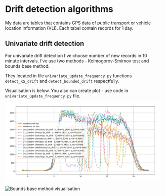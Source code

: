 # Drift detection algorithms

My data are tables that contains GPS data of public transport or vehicle location information (VLI).
Each tabel contain records for 1 day.


## Univariate drift detection
For univariate drift detection I've choose number of new records 
in 10 minute intervals. I've use two methods - Kolmogorov-Smirnov test
and bounds base method.

They located in file `univariate_update_frequency.py` functions 
`detect_KS_drift` and `detect_bounded_drift` respectfully.

Visualisation is below. You also can create plot - use code
in `univariate_update_frequency.py` file. 

![Kolmogorov-Smirnov test visualisation](week6/data/Kolmogorov-Smirnov_drift_test.jpg)


![Bounds base method visualisation](D:\projects\prjctr-ML-in-Prod\week6\data\bounds_drift_detection.jpg)

